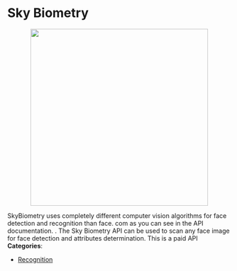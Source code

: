 # Sky Biometry

<p align="center">
    <img width="400" src="https://raw.githubusercontent.com/awesome-apis/awesome-apis/apis/sky-biometry/logo_256x256.png" />
</p>


SkyBiometry uses completely different computer vision algorithms for face detection and recognition than face. com as you can see in the API documentation. . The Sky Biometry API can be used to scan any face image for face detection and attributes determination. This is a paid API
**Categories**:

- [Recognition](https://github/awesome-apis/awesome-apis#recognition)




